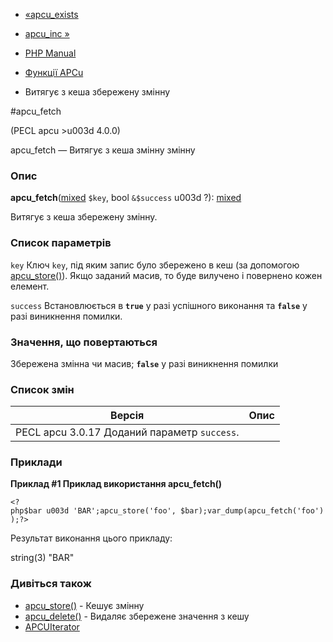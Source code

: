 - [«apcu_exists](function.apcu-exists.md)
- [apcu_inc »](function.apcu-inc.md)

- [PHP Manual](index.md)
- [Функції APCu](ref.apcu.md)
- Витягує з кеша збережену змінну

#apcu_fetch

(PECL apcu \>u003d 4.0.0)

apcu_fetch — Витягує з кеша змінну змінну

### Опис

**apcu_fetch**([mixed](language.types.declarations.md#language.types.declarations.mixed)
`$key`, bool `&$success` u003d ?):
[mixed](language.types.declarations.md#language.types.declarations.mixed)

Витягує з кеша збережену змінну.

### Список параметрів

`key`
Ключ `key`, під яким запис було збережено в кеш (за допомогою
[apcu_store()](function.apcu-store.md)). Якщо заданий масив, то буде
вилучено і повернено кожен елемент.

`success`
Встановлюється в **`true`** у разі успішного виконання та **`false`**
у разі виникнення помилки.

### Значення, що повертаються

Збережена змінна чи масив; **`false`** у разі виникнення
помилки

### Список змін

| Версія                                       | Опис |
| -------------------------------------------- | ---- |
| PECL apcu 3.0.17 Доданий параметр `success`. |      |

### Приклади

**Приклад #1 Приклад використання **apcu_fetch()****

` <?php$bar u003d 'BAR';apcu_store('foo', $bar);var_dump(apcu_fetch('foo'));?> `

Результат виконання цього прикладу:

string(3) "BAR"

### Дивіться також

- [apcu_store()](function.apcu-store.md) - Кешує змінну
- [apcu_delete()](function.apcu-delete.md) - Видаляє збережене
значення з кешу
- [APCUIterator](class.apcuiterator.md)
